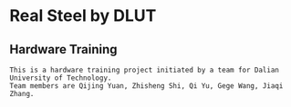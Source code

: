 # Real Steel by DLUT
## Hardware Training
    This is a hardware training project initiated by a team for Dalian University of Technology. 
    Team members are Qijing Yuan, Zhisheng Shi, Qi Yu, Gege Wang, Jiaqi Zhang.

